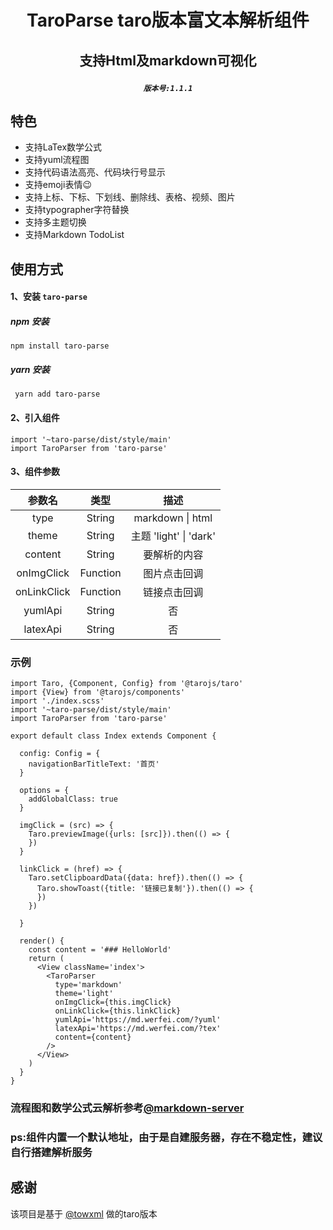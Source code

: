 # <p align="center">TaroParse taro版本富文本解析组件</p>
## <p align="center">支持Html及markdown可视化</p>
##### <p align="center"><code>版本号:1.1.1</code></p>
## 特色
- 支持LaTex数学公式
- 支持yuml流程图
- 支持代码语法高亮、代码块行号显示
- 支持emoji表情😉
- 支持上标、下标、下划线、删除线、表格、视频、图片
- 支持typographer字符替换
- 支持多主题切换
- 支持Markdown TodoList
## 使用方式
#### 1、安装 ` taro-parse `
##### npm 安装
` npm install taro-parse `
##### yarn 安装
` yarn add taro-parse`
#### 2、引入组件
``` 
import '~taro-parse/dist/style/main'
import TaroParser from 'taro-parse'
```
#### 3、组件参数

| 参数名 | 类型   |描述 |
| :---:  | :----: | :----: |
| type| String | markdown \| html|
| theme| String | 主题 'light' \| 'dark'|
| content| String | 要解析的内容 |
| onImgClick| Function|  图片点击回调|
| onLinkClick| Function| 链接点击回调 |
| yumlApi| String| 否 | yuml流程图云解析地址 |
| latexApi| String| 否 | latex数学公式云解析地址 |

### 示例

```
import Taro, {Component, Config} from '@tarojs/taro'
import {View} from '@tarojs/components'
import './index.scss'
import '~taro-parse/dist/style/main'
import TaroParser from 'taro-parse'

export default class Index extends Component {

  config: Config = {
    navigationBarTitleText: '首页'
  }

  options = {
    addGlobalClass: true
  }

  imgClick = (src) => {
    Taro.previewImage({urls: [src]}).then(() => {
    })
  }

  linkClick = (href) => {
    Taro.setClipboardData({data: href}).then(() => {
      Taro.showToast({title: '链接已复制'}).then(() => {
      })
    })

  }

  render() {
    const content = '### HelloWorld'
    return (
      <View className='index'>
        <TaroParser
          type='markdown'
          theme='light'
          onImgClick={this.imgClick}
          onLinkClick={this.linkClick}
          yumlApi='https://md.werfei.com/?yuml'
          latexApi='https://md.werfei.com/?tex'
          content={content}
        />
      </View>
    )
  }
}

```

### 流程图和数学公式云解析参考[@markdown-server](https://github.com/sbfkcel/markdown-server) 
### ps:组件内置一个默认地址，由于是自建服务器，存在不稳定性，建议自行搭建解析服务
## 感谢
该项目是基于 [@towxml](https://github.com/sbfkcel/towxml) 做的taro版本
